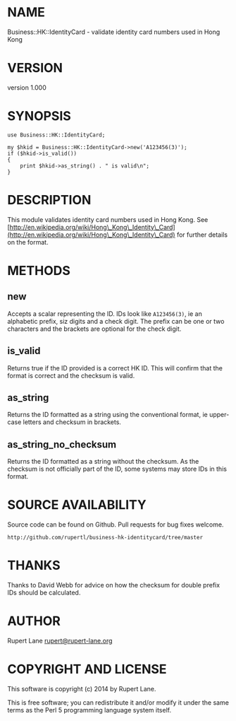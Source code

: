 # NAME

Business::HK::IdentityCard - validate identity card numbers used in Hong Kong

# VERSION

version 1.000

# SYNOPSIS

    use Business::HK::IdentityCard;

    my $hkid = Business::HK::IdentityCard->new('A123456(3)');
    if ($hkid->is_valid())
    {
        print $hkid->as_string() . " is valid\n";
    }

# DESCRIPTION

This module validates identity card numbers used in Hong Kong. See
[http://en.wikipedia.org/wiki/Hong\_Kong\_Identity\_Card](http://en.wikipedia.org/wiki/Hong\_Kong\_Identity\_Card) for further
details on the format.

# METHODS

## new

Accepts a scalar representing the ID. IDs look like `A123456(3)`, ie
an alphabetic prefix, siz digits and a check digit. The prefix can be
one or two characters and the brackets are optional for the check
digit.

## is\_valid

Returns true if the ID provided is a correct HK ID. This will confirm
that the format is correct and the checksum is valid.

## as\_string

Returns the ID formatted as a string using the conventional format, ie
upper-case letters and checksum in brackets.

## as\_string\_no\_checksum

Returns the ID formatted as a string without the checksum. As the
checksum is not officially part of the ID, some systems may store IDs
in this format.

# SOURCE AVAILABILITY

Source code can be found on Github. Pull requests for bug fixes welcome.

    http://github.com/rupertl/business-hk-identitycard/tree/master

# THANKS

Thanks to David Webb for advice on how the checksum for double prefix
IDs should be calculated.

# AUTHOR

Rupert Lane <rupert@rupert-lane.org>

# COPYRIGHT AND LICENSE

This software is copyright (c) 2014 by Rupert Lane.

This is free software; you can redistribute it and/or modify it under
the same terms as the Perl 5 programming language system itself.
